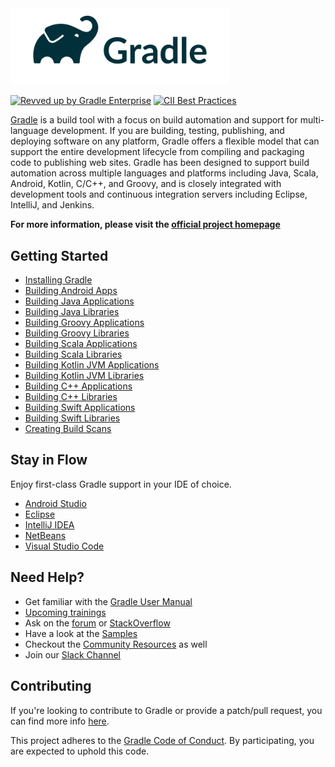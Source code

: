 <img src="gradle.png" width="350px" alt="Gradle Logo" />

[![Revved up by Gradle Enterprise](https://img.shields.io/badge/Revved%20up%20by-Gradle%20Enterprise-06A0CE?logo=Gradle&labelColor=02303A)](https://ge.gradle.org/scans)
[![CII Best Practices](https://bestpractices.coreinfrastructure.org/projects/4898/badge)](https://bestpractices.coreinfrastructure.org/projects/4898)

[Gradle](https://gradle.org/) is a build tool with a focus on build automation and support for multi-language development. If you are building, testing, publishing, and deploying software on any platform, Gradle offers a flexible model that can support the entire development lifecycle from compiling and packaging code to publishing web sites. Gradle has been designed to support build automation across multiple languages and platforms including Java, Scala, Android, Kotlin, C/C++, and Groovy, and is closely integrated with development tools and continuous integration servers including Eclipse, IntelliJ, and Jenkins.

**For more information, please visit the [official project homepage](https://gradle.org)**

## Getting Started

* [Installing Gradle](https://docs.gradle.org/current/userguide/installation.html)
* [Building Android Apps](https://developer.android.com/training/basics/firstapp/)
* [Building Java Applications](https://docs.gradle.org/current/samples/sample_building_java_applications.html)
* [Building Java Libraries](https://docs.gradle.org/current/samples/sample_building_java_libraries.html)
* [Building Groovy Applications](https://docs.gradle.org/current/samples/sample_building_groovy_applications.html)
* [Building Groovy Libraries](https://docs.gradle.org/current/samples/sample_building_groovy_libraries.html)
* [Building Scala Applications](https://docs.gradle.org/current/samples/sample_building_scala_applications.html)
* [Building Scala Libraries](https://docs.gradle.org/current/samples/sample_building_scala_libraries.html)
* [Building Kotlin JVM Applications](https://docs.gradle.org/current/samples/sample_building_kotlin_applications.html)
* [Building Kotlin JVM Libraries](https://docs.gradle.org/current/samples/sample_building_kotlin_libraries.html)
* [Building C++ Applications](https://docs.gradle.org/current/samples/sample_building_cpp_applications.html)
* [Building C++ Libraries](https://docs.gradle.org/current/samples/sample_building_cpp_libraries.html)
* [Building Swift Applications](https://docs.gradle.org/current/samples/sample_building_swift_applications.html)
* [Building Swift Libraries](https://docs.gradle.org/current/samples/sample_building_swift_libraries.html)
* [Creating Build Scans](https://scans.gradle.com/)

## Stay in Flow
Enjoy first-class Gradle support in your IDE of choice.

* [Android Studio](https://developer.android.com/studio/build/index.html)
* [Eclipse](https://www.vogella.com/tutorials/EclipseGradle/article.html)
* [IntelliJ IDEA](https://www.jetbrains.com/help/idea/gradle.html)
* [NetBeans](https://netbeans.apache.org)
* [Visual Studio Code](https://code.visualstudio.com/docs/languages/java)

## Need Help?

* Get familiar with the [Gradle User Manual](https://docs.gradle.org/current/userguide/userguide.html)
* [Upcoming trainings](https://gradle.com/training/)
* Ask on the [forum](https://discuss.gradle.org/) or [StackOverflow](https://stackoverflow.com/questions/tagged/gradle)
* Have a look at the [Samples](https://docs.gradle.org/current/samples/index.html)
* Checkout the [Community Resources](https://gradle.org/resources/) as well
* Join our [Slack Channel](https://gradle.com/slack-invite)


## Contributing

If you're looking to contribute to Gradle or provide a patch/pull request, you can find more info [here](https://github.com/gradle/gradle/blob/master/CONTRIBUTING.md).

This project adheres to the [Gradle Code of Conduct](https://gradle.org/conduct/). By participating, you are expected to uphold this code.



